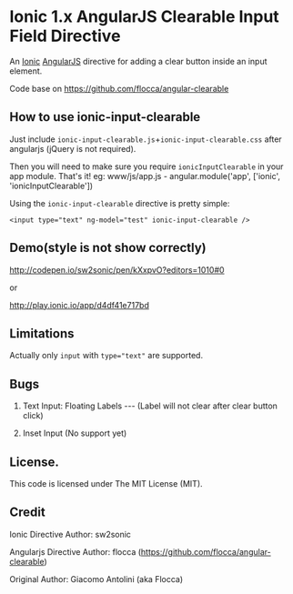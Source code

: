 # Ionic 1.x AngularJS Clearable Input Field Directive

An [Ionic](http://ionicframework.com/docs/components/#forms) [AngularJS](http://angularjs.org/) directive for adding a clear button inside an input element.

Code base on https://github.com/flocca/angular-clearable

## How to use ionic-input-clearable

Just include `ionic-input-clearable.js`+`ionic-input-clearable.css` after angularjs (jQuery is not required).

Then you will need to make sure you require `ionicInputClearable` in your app module. That's it!
eg: www/js/app.js - angular.module('app', ['ionic', 'ionicInputClearable'])

Using the `ionic-input-clearable` directive is pretty simple:

```
<input type="text" ng-model="test" ionic-input-clearable />
```

## Demo(style is not show correctly)

http://codepen.io/sw2sonic/pen/kXxpvO?editors=1010#0

or

http://play.ionic.io/app/d4df41e717bd

## Limitations

Actually only `input` with `type="text"` are supported.

## Bugs

1) Text Input: Floating Labels --- (Label will not clear after clear button click)

2) Inset Input (No support yet)

## License.

This code is licensed under The MIT License (MIT).

## Credit

Ionic Directive Author: sw2sonic

Angularjs Directive Author: flocca (https://github.com/flocca/angular-clearable)

Original Author: Giacomo Antolini (aka Flocca)
